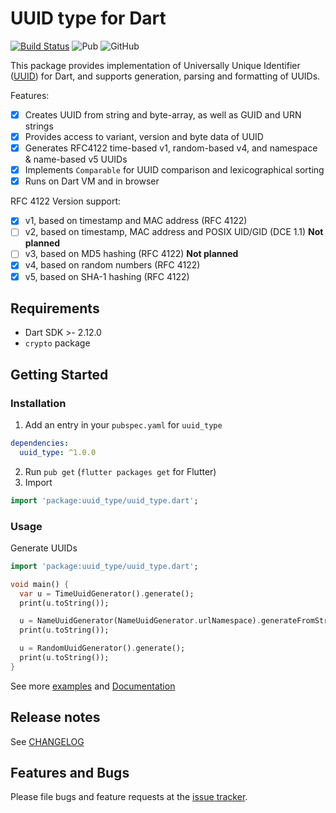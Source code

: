# UUID type for Dart
[![Build Status](https://travis-ci.org/denixport/dart-uuid.svg?branch=master)](https://travis-ci.org/denixport/dart-uuid)
![Pub](https://img.shields.io/pub/vpre/uuid_type.svg)
![GitHub](https://img.shields.io/github/license/denixport/dart-uuid.svg)

This package provides implementation of Universally Unique Identifier 
([UUID](https://en.wikipedia.org/wiki/Universally_unique_identifier)) for Dart, 
and supports generation, parsing and formatting of UUIDs.
 
Features:
* [x] Creates UUID from string and byte-array, as well as GUID and URN strings
* [x] Provides access to variant, version and byte data of UUID
* [x] Generates RFC4122 time-based v1, random-based v4, and namespace & name-based v5 UUIDs
* [x] Implements `Comparable` for UUID comparison and lexicographical sorting
* [x] Runs on Dart VM and in browser

RFC 4122 Version support:
- [x] v1, based on timestamp and MAC address (RFC 4122)
- [ ] v2, based on timestamp, MAC address and POSIX UID/GID (DCE 1.1) **Not planned**
- [ ] v3, based on MD5 hashing (RFC 4122) **Not planned**
- [x] v4, based on random numbers (RFC 4122)
- [x] v5, based on SHA-1 hashing (RFC 4122)

## Requirements
- Dart SDK >- 2.12.0
- `crypto` package 

## Getting Started

### Installation
1. Add an entry in your `pubspec.yaml` for `uuid_type`
```yaml
dependencies:
  uuid_type: ^1.0.0
```
2. Run `pub get` (`flutter packages get` for Flutter)
3. Import
```dart
import 'package:uuid_type/uuid_type.dart';
```

### Usage
Generate UUIDs
```dart
import 'package:uuid_type/uuid_type.dart';

void main() {
  var u = TimeUuidGenerator().generate();
  print(u.toString());

  u = NameUuidGenerator(NameUuidGenerator.urlNamespace).generateFromString('https://dart.dev/');
  print(u.toString());

  u = RandomUuidGenerator().generate();
  print(u.toString());
}
```

See more [examples](example/main.dart) and 
[Documentation](https://pub.dartlang.org/documentation/uuid_type/latest/)

## Release notes
See [CHANGELOG](CHANGELOG.md)

## Features and Bugs
Please file bugs and feature requests at the [issue tracker][tracker].


[tracker]: https://github.com/jakub100ful/dart-uuid/issues
